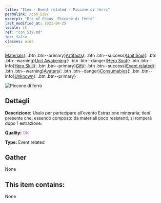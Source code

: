 ```yaml
---
title: "Item - Event related - Piccone di ferro"
permalink: /con_539/
excerpt: "Era of Chaos  Piccone di ferro"
last_modified_at: 2021-04-25
locale: it
ref: "con_539.md"
toc: false
classes: wide
---
```

 [Materials](/ItemsIT/){: .btn .btn--primary}[Artifacts](/ItemsIT/Artifacts/){: .btn .btn--success}[Unit Soul](/ItemsIT/UnitSoul/){: .btn .btn--warning}[Unit Awakening](/ItemsIT/UnitAwakening/){: .btn .btn--danger}[Hero Soul](/ItemsIT/HeroSoul/){: .btn .btn--info}[Hero Skill](/ItemsIT/HeroSkill/){: .btn .btn--primary}[Gift](/ItemsIT/Gift/){: .btn .btn--success}[Event related](/ItemsIT/Events/){: .btn .btn--warning}[Avatars](/ItemsIT/Avatars/){: .btn .btn--danger}[Consumables](/ItemsIT/Consumables/){: .btn .btn--info}[Unknown](/ItemsIT/Unknown/){: .btn .btn--primary}

 ![Piccone di ferro](/images/t/i_10025.png)

## Dettagli
 **Descrizione:** Usalo per partecipare all'evento Estrazione mineraria; tieni presente che, essendo composto da materiali poco resistenti, si romperà dopo 1 estrazione.

 **Quality:** <span style="color: #DA70D6">OK</span>

 **Type:** Event related

## Gather

  None

## This item contains:

  None

